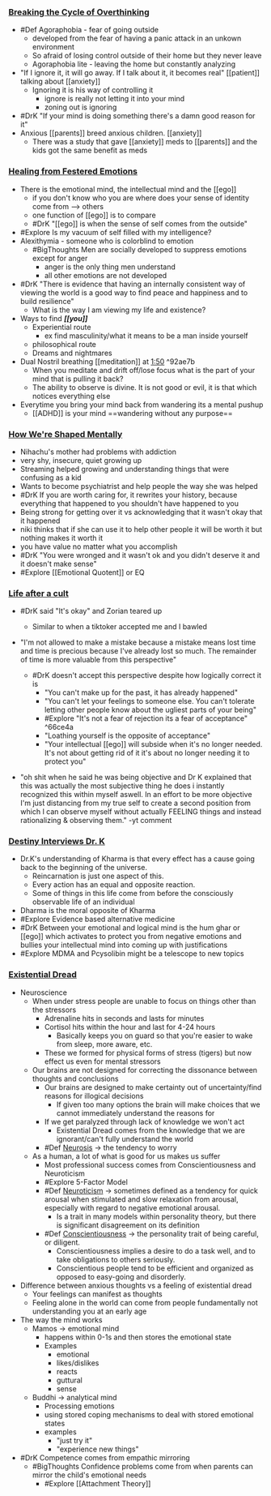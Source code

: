 ### [Breaking the Cycle of Overthinking](https://www.youtube.com/watch?v=lUxU6KnjNNs)

- #Def Agoraphobia - fear of going outside
    - developed from the fear of having a panic attack in an unkown environment
    - So afraid of losing control outside of their home but they never leave
    - Agoraphobia lite - leaving the home but constantly analyzing
- "If I ignore it, it will go away. If I talk about it, it becomes real" [[patient]] talking about [[anxiety]]
    - Ignoring it is his way of controlling it
        - ignore is really not letting it into your mind
        - zoning out is ignoring
- #DrK "If your mind is doing something there's a damn good reason for it"
- Anxious [[parents]] breed anxious children. [[anxiety]]
    - There was a study that gave [[anxiety]] meds to [[parents]] and the kids got the same benefit as meds

### [Healing from Festered Emotions](https://www.youtube.com/watch?v=sXGhT4pJcj8)

- There is the emotional mind, the intellectual mind and the [[ego]]
    - if you don't know who you are where does your sense of identity come from --> others
    - one function of [[ego]] is to compare
    - #DrK "[[ego]] is when the sense of self comes from the outside"
- #Explore Is my vacuum of self filled with my intelligence?
- Alexithymia - someone who is colorblind to emotion
    - #BigThoughts Men are socially developed to suppress emotions except for anger
        - anger is the only thing men understand
        - all other emotions are not developed
- #DrK "There is evidence that having an internally consistent way of viewing the world is a good way to find peace and happiness and to build resilience"
    - What is the way I am viewing my life and existence?
- Ways to find **_[[you]]_**
    - Experiential route
        - ex find masculinity/what it means to be a man inside yourself
    - philosophical route
    - Dreams and nightmares
- Dual Nostril breathing [[meditation]] at [1:50](https://youtu.be/sXGhT4pJcj8?t=7801) ^92ae7b
    - When you meditate and drift off/lose focus what is the part of your mind that is pulling it back?
    - The ability to observe is divine. It is not good or evil, it is that which notices everything else
- Everytime you bring your mind back from wandering its a mental pushup
    - [[ADHD]] is your mind ==wandering without any purpose==

### [How We're Shaped Mentally](https://www.youtube.com/watch?v=PDTPg_qKvn8)

- Nihachu's mother had problems with addiction
- very shy, insecure, quiet growing up
- Streaming helped growing and understanding things that were confusing as a kid
- Wants to become psychiatrist and help people the way she was helped
- #DrK If you are worth caring for, it rewrites your history, because everything that happened to you shouldn't have happened to you
- Being strong for getting over it vs acknowledging that it wasn't okay that it happened
- niki thinks that if she can use it to help other people it will be worth it but nothing makes it worth it
- you have value no matter what you accomplish
- #DrK "You were wronged and it wasn't ok and you didn't deserve it and it doesn't make sense"
- #Explore [[Emotional Quotent]] or EQ

### [Life after a cult](https://www.youtube.com/watch?v=ldTMLhTMZAc)

- #DrK said "It's okay" and Zorian teared up
    - Similar to when a tiktoker accepted me and I bawled
- "I'm not allowed to make a mistake because a mistake means lost time and time is precious because I've already lost so much. The remainder of time is more valuable from this perspective"

    - #DrK doesn't accept this perspective despite how logically correct it is
        - "You can't make up for the past, it has already happened"
        - "You can't let your feelings to someone else. You can't tolerate letting other people know about the ugliest parts of your being"
        - #Explore "It's not a fear of rejection its a fear of acceptance" ^66ce4a
        - "Loathing yourself is the opposite of acceptance"
        - "Your intellectual [[ego]] will subside when it's no longer needed. It's not about getting rid of it it's about no longer needing it to protect you"

- "oh shit when he said he was being objective and Dr K explained that this was actually the most subjective thing he does i instantly recognized this within myself aswell. In an effort to be more objective I'm just distancing from my true self to create a second position from which I can observe myself without actually FEELING things and instead rationalizing & observing them." -yt comment

### [Destiny Interviews Dr. K](https://www.youtube.com/watch?v=mIHEtK3WktE)

- Dr.K's understanding of Kharma is that every effect has a cause going back to the beginning of the universe.
    - Reincarnation is just one aspect of this.
    - Every action has an equal and opposite reaction.
    - Some of things in this life come from before the consciously observable life of an individual
- Dharma is the moral opposite of Kharma
- #Explore Evidence based alternative medicine
- #DrK Between your emotional and logical mind is the hum ghar or [[ego]] which activates to protect you from negative emotions and bullies your intellectual mind into coming up with justifications
- #Explore MDMA and Pcysolibin might be a telescope to new topics

### [Existential Dread](https://www.youtube.com/watch?v=UUC8qF5iDag)
- Neuroscience
	- When under stress people are unable to focus on things other than the stressors
		- Adrenaline hits in seconds and lasts for minutes
		- Cortisol hits within the hour and last for 4-24 hours
			- Basically keeps you on guard so that you're easier to wake from sleep, more aware, etc.
		- These we formed for physical forms of stress (tigers) but now effect us even for mental stressors 
	- Our brains are not designed for correcting the dissonance between thoughts and conclusions
		- Our brains are designed to make certainty out of uncertainty/find reasons for illogical decisions
			- If given too many options the brain will make choices that we cannot immediately understand the reasons for
		- If we get paralyzed through lack of knowledge we won't act 
			- Existential Dread comes from the knowledge that we are ignorant/can't fully understand the world
		- #Def [Neurosis](https://en.wikipedia.org/wiki/Neurosis) -> the tendency to worry
	- As a human, a lot of what is good for us makes us suffer
		- Most professional success comes from Conscientiousness and Neuroticism  
		- #Explore 5-Factor Model
		- #Def [Neuroticism](https://en.wikipedia.org/wiki/Neuroticism) -> sometimes defined as a tendency for quick arousal when stimulated and slow relaxation from arousal, especially with regard to negative emotional arousal.
			- Is a trait in many models within personality theory, but there is significant disagreement on its definition
		- #Def [Conscientiousness](https://en.wikipedia.org/wiki/Conscientiousness) -> the personality trait of being careful, or diligent. 
			- Conscientiousness implies a desire to do a task well, and to take obligations to others seriously. 
			- Conscientious people tend to be efficient and organized as opposed to easy-going and disorderly.
- Difference between anxious thoughts vs a feeling of existential dread
	- Your feelings can manifest as thoughts
	- Feeling alone in the world can come from people fundamentally not understanding you at an early age
- The way the mind works 
	- Mamos -> emotional mind
		- happens within 0-1s and then stores the emotional state
		- Examples
			- emotional
			- likes/dislikes
			- reacts
			- guttural
			- sense
	- Buddhi -> analytical mind
		- Processing emotions
		- using stored coping mechanisms to deal with stored emotional states
		- examples
			- "just try it"
			- "experience new things"
- #DrK Competence comes from empathic mirroring
	- #BigThoughts Confidence problems come from when parents can mirror the child's emotional needs
		- #Explore [[Attachment Theory]]
